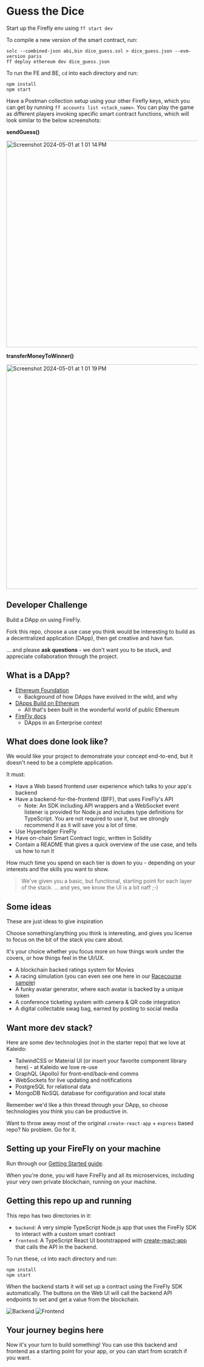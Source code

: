 # Guess the Dice

Start up the Firefly env using `ff start dev`

To compile a new version of the smart contract, run: 
```
solc --combined-json abi,bin dice_guess.sol > dice_guess.json --evm-version paris
ff deploy ethereum dev dice_guess.json
```

To run the FE and BE, `cd` into each directory and run:

```
npm install
npm start
```

Have a Postman collection setup using your other Firefly keys, which you can get by running `ff accounts list <stack_name>`. You can play the game as different players invoking specific smart contract functions, which will look similar to the below screenshots:

**sendGuess()**

<img width="543" alt="Screenshot 2024-05-01 at 1 01 14 PM" src="https://github.com/chungjud/kaleido-challenge/assets/34102369/272dcaab-a38b-47a7-af70-158a204b5ea2">

**transferMoneyToWinner()**

<img width="590" alt="Screenshot 2024-05-01 at 1 01 19 PM" src="https://github.com/chungjud/kaleido-challenge/assets/34102369/50a235cd-93ba-419a-aee1-818ec387be3a">

## Developer Challenge

Build a DApp on using FireFly.

Fork this repo, choose a use case you think would be interesting to build as a decentralized application (DApp), then get creative and have fun.

... and please **ask questions** - we don't want you to be stuck, and appreciate collaboration through the project.

## What is a DApp?

- [Ethereum Foundation](https://ethereum.org/en/developers/docs/dapps/)
  - Background of how DApps have evolved in the wild, and why
- [DApps Build on Ethereum](https://ethereum.org/en/dapps/)
  - All that's been built in the wonderful world of public Ethereum
- [FireFly docs](https://docs.kaleido.io/kaleido-platform/full-stack/dapps/)
  - DApps in an Enterprise context

## What does done look like?

We would like your project to demonstrate your concept end-to-end, but it doesn't need to be a complete application.

It must:

- Have a Web based frontend user experience which talks to your app's backend
- Have a backend-for-the-frontend (BFF), that uses FireFly's API
  - Note: An SDK including API wrappers and a WebSocket event listener is provided for Node.js and includes type definitions for TypeScript. You are not required to use it, but we strongly recommend it as it will save you a lot of time.
- Use Hyperledger FireFly
- Have on-chain Smart Contract logic, written in Solidity
- Contain a README that gives a quick overview of the use case, and tells us how to run it

How much time you spend on each tier is down to you - depending on your interests and the skills you want to show.

> We've given you a basic, but functional, starting point for each layer of the stack.
> ... and yes, we know the UI is a bit naff ;-)

## Some ideas

These are just ideas to give inspiration

Choose something/anything you think is interesting, and gives you license to focus on the bit of the stack you care about.

It's your choice whether you focus more on how things work under the covers, or how things feel in the UI/UX.

- A blockchain backed ratings system for Movies
- A racing simulation (you can even see one here in our [Racecourse sample](https://github.com/kaleido-io/racecourse))
- A funky avatar generator, where each avatar is backed by a unique token
- A conference ticketing system with camera & QR code integration
- A digital collectable swag bag, earned by posting to social media

## Want more dev stack?

Here are some dev technologies (not in the starter repo) that we love at Kaleido:

- TailwindCSS or Material UI (or insert your favorite component library here) - at Kaleido we love re-use
- GraphQL (Apollo) for front-end/back-end comms
- WebSockets for live updating and notifications
- PostgreSQL for relational data
- MongoDB NoSQL database for configuration and local state

Remember we'd like a thin thread through your DApp, so choose technologies you think you can be productive in.

Want to throw away most of the original `create-react-app` + `express` based repo?
No problem. Go for it.

## Setting up your FireFly on your machine

Run through our [Getting Started guide](https://hyperledger.github.io/firefly/gettingstarted/).

When you're done, you will have FireFly and all its microservices, including your very own private blockchain, running on your machine.

## Getting this repo up and running

This repo has two directories in it:

- `backend`: A very simple TypeScript Node.js app that uses the FireFly SDK to interact with a custom smart contract
- `frontend`: A TypeScript React UI bootstrapped with [create-react-app](https://github.com/facebook/create-react-app) that calls the API in the backend.

To run these, `cd` into each directory and run:

```
npm install
npm start
```

When the backend starts it will set up a contract using the FireFly SDK automatically. The buttons on the Web UI will call the backend API endpoints to set and get a value from the blockchain.

![Backend](backend.png)
![Frontend](frontend.png)

## Your journey begins here

Now it's your turn to build something! You can use this backend and frontend as a starting point for your app, or you can start from scratch if you want.
